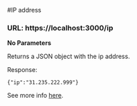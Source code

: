 #IP address

### **URL**:  https://localhost:3000/**ip**

**No Parameters**

Returns a JSON object with the ip address.

Response:

```
{"ip":"31.235.222.999"}
```
See more info [here](https://www.ipify.org/).

